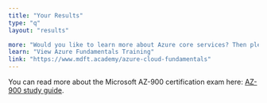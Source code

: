 ```yaml
---
title: "Your Results"
type: "q"
layout: "results"

more: "Would you like to learn more about Azure core services? Then please check out my Azure Fundamentals training course. It will help you get ready for the AZ-900 certification exam."
learn: "View Azure Fundamentals Training"
link: "https://www.mdft.academy/azure-cloud-fundamentals"
---
```


You can read more about the Microsoft AZ-900 certification exam here: [AZ-900 study guide](https://learn.microsoft.com/en-us/credentials/certifications/resources/study-guides/az-900).
